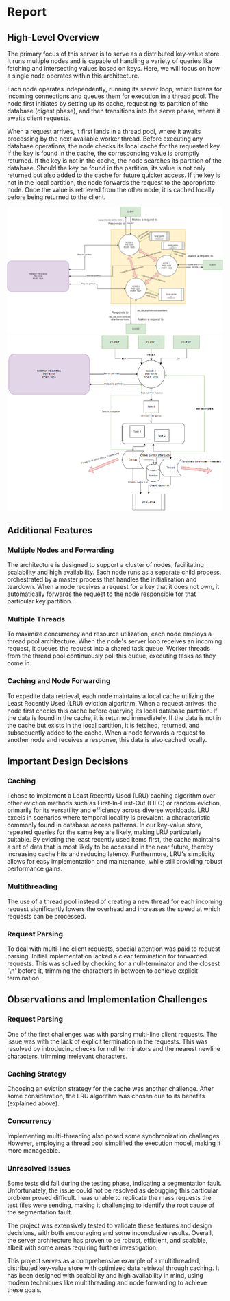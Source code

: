 # Report

## High-Level Overview

The primary focus of this server is to serve as a distributed key-value store. It runs multiple nodes and is capable of handling a variety of queries like fetching and intersecting values based on keys. Here, we will focus on how a single node operates within this architecture.

Each node operates independently, running its server loop, which listens for incoming connections and queues them for execution in a thread pool. The node first initiates by setting up its cache, requesting its partition of the database (digest phase), and then transitions into the serve phase, where it awaits client requests.

When a request arrives, it first lands in a thread pool, where it awaits processing by the next available worker thread. Before executing any database operations, the node checks its local cache for the requested key. If the key is found in the cache, the corresponding value is promptly returned. If the key is not in the cache, the node searches its partition of the database. Should the key be found in the partition, its value is not only returned but also added to the cache for future quicker access. If the key is not in the local partition, the node forwards the request to the appropriate node. Once the value is retrieved from the other node, it is cached locally before being returned to the client.

![Diagram 1](comp2310_diag_1.png)
![Diagram 2](comp2310_diag_2.PNG)

## Additional Features

### Multiple Nodes and Forwarding

The architecture is designed to support a cluster of nodes, facilitating scalability and high availability. Each node runs as a separate child process, orchestrated by a master process that handles the initialization and teardown. When a node receives a request for a key that it does not own, it automatically forwards the request to the node responsible for that particular key partition.

### Multiple Threads

To maximize concurrency and resource utilization, each node employs a thread pool architecture. When the node's server loop receives an incoming request, it queues the request into a shared task queue. Worker threads from the thread pool continuously poll this queue, executing tasks as they come in.

### Caching and Node Forwarding

To expedite data retrieval, each node maintains a local cache utilizing the Least Recently Used (LRU) eviction algorithm. When a request arrives, the node first checks this cache before querying its local database partition. If the data is found in the cache, it is returned immediately. If the data is not in the cache but exists in the local partition, it is fetched, returned, and subsequently added to the cache. When a node forwards a request to another node and receives a response, this data is also cached locally.

## Important Design Decisions

### Caching

I chose to implement a Least Recently Used (LRU) caching algorithm over other eviction methods such as First-In-First-Out (FIFO) or random eviction, primarily for its versatility and efficiency across diverse workloads. LRU excels in scenarios where temporal locality is prevalent, a characteristic commonly found in database access patterns. In our key-value store, repeated queries for the same key are likely, making LRU particularly suitable. By evicting the least recently used items first, the cache maintains a set of data that is most likely to be accessed in the near future, thereby increasing cache hits and reducing latency. Furthermore, LRU's simplicity allows for easy implementation and maintenance, while still providing robust performance gains.

### Multithreading

The use of a thread pool instead of creating a new thread for each incoming request significantly lowers the overhead and increases the speed at which requests can be processed.

### Request Parsing

To deal with multi-line client requests, special attention was paid to request parsing. Initial implementation lacked a clear termination for forwarded requests. This was solved by checking for a null-terminator and the closest '\n' before it, trimming the characters in between to achieve explicit termination.

## Observations and Implementation Challenges

### Request Parsing

One of the first challenges was with parsing multi-line client requests. The issue was with the lack of explicit termination in the requests. This was resolved by introducing checks for null terminators and the nearest newline characters, trimming irrelevant characters.

### Caching Strategy

Choosing an eviction strategy for the cache was another challenge. After some consideration, the LRU algorithm was chosen due to its benefits (explained above).

### Concurrency

Implementing multi-threading also posed some synchronization challenges. However, employing a thread pool simplified the execution model, making it more manageable.

### Unresolved Issues

Some tests did fail during the testing phase, indicating a segmentation fault. Unfortunately, the issue could not be resolved as debugging this particular problem proved difficult. I was unable to replicate the mass requests the test files were sending, making it challenging to identify the root cause of the segmentation fault.

The project was extensively tested to validate these features and design decisions, with both encouraging and some inconclusive results. Overall, the server architecture has proven to be robust, efficient, and scalable, albeit with some areas requiring further investigation.

This project serves as a comprehensive example of a multithreaded, distributed key-value store with optimized data retrieval through caching. It has been designed with scalability and high availability in mind, using modern techniques like multithreading and node forwarding to achieve these goals.

